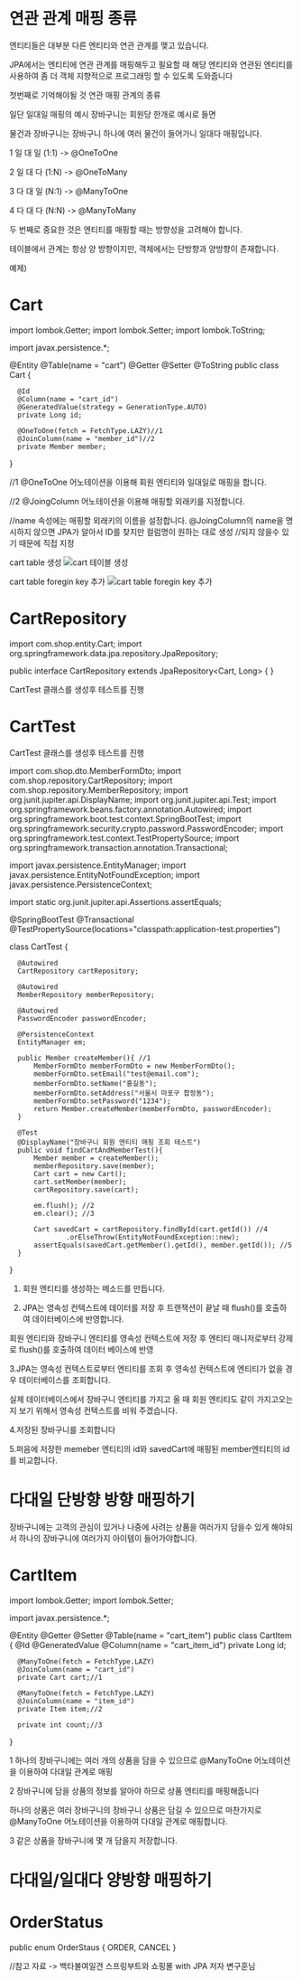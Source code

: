 연관 관계 매핑 종류
===

엔티티들은 대부분 다른 엔티티와 연관 관계를 맺고 있습니다.

JPA에서는 엔티티에 연관 관계를 매핑해두고 필요할 때 해당 엔티티와 연관된 엔티티를 사용하여 좀 더 객체 지향적으로 프로그래밍 할 수 있도록 도와줍니다

첫번째로 기억해야될 것 연관 매핑 관계의 종류

일단 일대일 매핑의 예시 장바구니는 회원당 한개로 예시로 들면

물건과 장바구니는 장바구니 하나에 여러 물건이 들어가니 일대다 매핑입니다.

1 일 대 일 (1:1) -> @OneToOne

2 일 대 다 (1:N) -> @OneToMany

3 다 대 일 (N:1) -> @ManyToOne

4 다 대 다 (N:N) -> @ManyToMany

두 번째로 중요한 것은 엔티티를 매핑할 때는 방향성을 고려해야 합니다.

테이블에서 관계는 항상 양 방향이지만, 객체에서는 단방향과 양방향이 존재합니다. 

예제) 

Cart
===

  import lombok.Getter;
  import lombok.Setter;
  import lombok.ToString;


  import javax.persistence.*;

  @Entity
  @Table(name = "cart")
  @Getter
  @Setter
  @ToString
  public class Cart {

      @Id
      @Column(name = "cart_id")
      @GeneratedValue(strategy = GenerationType.AUTO)
      private Long id;

      @OneToOne(fetch = FetchType.LAZY)//1
      @JoinColumn(name = "member_id")//2
      private Member member;
  }
  
  
//1 @OneToOne 어노테이션을 이용해 회원 엔티티와 일대일로 매핑을 합니다.

//2 @JoingColumn 어노테이션을 이용해 매핑할 외래키를 지정합니다.

//name 속성에는 매핑할 외래키의 이름을 설정합니다. @JoingColumn의 name을 명시하지 않으면 JPA가 알아서 ID를 찾지만 컬럼명이 원하는 대로 생성
//되지 않을수 있기 때문에 직접 지정

cart table 생성
![cart 테이블 생성](https://user-images.githubusercontent.com/100178951/212542053-94b9a96e-575f-463f-8dbf-4fa8e5009c74.jpg)

cart table foregin key 추가
![cart table foregin key 추가](https://user-images.githubusercontent.com/100178951/212542066-e4c19ddb-835c-44b4-ba1c-16f2b56139b8.jpg)



CartRepository
====


  import com.shop.entity.Cart;
  import org.springframework.data.jpa.repository.JpaRepository;

  public interface CartRepository extends JpaRepository<Cart, Long> {
  }

CartTest 클래스를 생성후 테스트를 진행

CartTest
====
CartTest 클래스를 생성후 테스트를 진행

  import com.shop.dto.MemberFormDto;
  import com.shop.repository.CartRepository;
  import com.shop.repository.MemberRepository;
  import org.junit.jupiter.api.DisplayName;
  import org.junit.jupiter.api.Test;
  import org.springframework.beans.factory.annotation.Autowired;
  import org.springframework.boot.test.context.SpringBootTest;
  import org.springframework.security.crypto.password.PasswordEncoder;
  import org.springframework.test.context.TestPropertySource;
  import org.springframework.transaction.annotation.Transactional;

  import javax.persistence.EntityManager;
  import javax.persistence.EntityNotFoundException;
  import javax.persistence.PersistenceContext;

  import static org.junit.jupiter.api.Assertions.assertEquals;

  @SpringBootTest
  @Transactional
  @TestPropertySource(locations="classpath:application-test.properties")

  class CartTest {

      @Autowired
      CartRepository cartRepository;

      @Autowired
      MemberRepository memberRepository;

      @Autowired
      PasswordEncoder passwordEncoder;

      @PersistenceContext
      EntityManager em;

      public Member createMember(){ //1
          MemberFormDto memberFormDto = new MemberFormDto();
          memberFormDto.setEmail("test@email.com");
          memberFormDto.setName("홍길동");
          memberFormDto.setAddress("서울시 마포구 합정동");
          memberFormDto.setPassword("1234");
          return Member.createMember(memberFormDto, passwordEncoder);
      }

      @Test
      @DisplayName("장바구니 회원 엔티티 매핑 조회 테스트")
      public void findCartAndMemberTest(){
          Member member = createMember();
          memberRepository.save(member);
          Cart cart = new Cart();
          cart.setMember(member);
          cartRepository.save(cart);

          em.flush(); //2
          em.clear(); //3

          Cart savedCart = cartRepository.findById(cart.getId()) //4
                  .orElseThrow(EntityNotFoundException::new);
          assertEquals(savedCart.getMember().getId(), member.getId()); //5
      }

  }



1. 회원 엔티티를 생성하는 메소드를 만듭니다.

2. JPA는 영속성 컨텍스트에 데이터를 저장 후 트랜잭션이 끝날 때 flush()를 호출하여 데이터베이스에 반영합니다.

회원 엔티티와 장바구니 엔티티를 영속성 컨텍스트에 저장 후 엔티티 매니저로부터 강제로 flush()를 호출하여 데이터 베이스에 반영

3.JPA는 영속성 컨텍스트로부터 엔티티를 조회 후 영속성 컨텍스트에 엔티티가 없을 경우 데이터베이스를 조회합니다.

실제 데이터베이스에서 장바구니 엔티티를 가지고 올 때 회원 엔티티도 같이 가지고오는지 보기 위해서 영속성 컨텍스트를 비워 주겠습니다.

4.저장된 장바구니를 조회합니다

5.퍼음에 저장한 memeber 엔티티의 id와 savedCart에 매핑된 member엔티티의 id를 비교합니다.
 
다대일 단방향 방향 매핑하기
===

장바구니에는 고객의 관심이 있거나 나중에 사려는 상품을 여러가지 담을수 있게 해야되서 하나의 장바구니에 여러가지 아이템이 들어가야합니다.

CartItem
==

  import lombok.Getter;
  import lombok.Setter;

  import javax.persistence.*;

  @Entity
  @Getter
  @Setter
  @Table(name = "cart_item")
  public class CartItem {
      @Id
      @GeneratedValue
      @Column(name = "cart_item_id")
      private Long id;

      @ManyToOne(fetch = FetchType.LAZY)
      @JoinColumn(name = "cart_id")
      private Cart cart;//1

      @ManyToOne(fetch = FetchType.LAZY)
      @JoinColumn(name = "item_id")
      private Item item;//2

      private int count;//3
  }

1 하나의 장바구니에는 여러 개의 상품을 담을 수 있으므로 @ManyToOne 어노테이션을 이용하여 다대일 관계로 매핑

2 장바구니에 담을 상품의 정보를 알아야 하므로 상품 엔티티를 매핑해줍니다 

하나의 상품은 여러 장바구니의 장바구니 상품은 담길 수 있으므로 마찬가지로 @ManyToOne 어노테이션을 이용하여 다대일 관계로 매핑합니다.

3 같은 상품을 장바구니에 몇 개 담을지 저장합니다.

다대일/일대다 양방향 매핑하기
====


OrderStatus
==

  public enum OrderStaus {
      ORDER, CANCEL
  }






//참고 자료 -> 백타불여일견 스프링부트와 쇼핑몰 with JPA 저자 변구훈님
